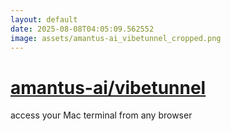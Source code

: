 ```yaml
---
layout: default
date: 2025-08-08T04:05:09.562552
image: assets/amantus-ai_vibetunnel_cropped.png
---
```


# [amantus-ai/vibetunnel](https://github.com/amantus-ai/vibetunnel)

access your Mac terminal from any browser

